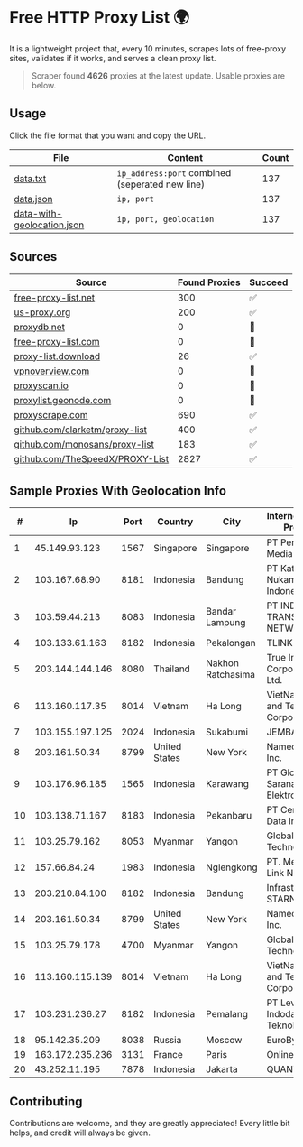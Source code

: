 
# Free HTTP Proxy List 🌍

It is a lightweight project that, every 10 minutes, scrapes lots of free-proxy sites, validates if it works, and serves a clean proxy list.


> Scraper found **4626** proxies at the latest update. Usable proxies are below.

## Usage

Click the file format that you want and copy the URL.


|File|Content|Count|
|----|-------|-----|
|[data.txt](https://raw.githubusercontent.com/themiralay/Proxy-List-World/master/data.txt)|`ip_address:port` combined (seperated new line)|137|
|[data.json](https://raw.githubusercontent.com/themiralay/Proxy-List-World/master/data.json)|`ip, port`|137|
|[data-with-geolocation.json](https://raw.githubusercontent.com/themiralay/Proxy-List-World/master/data-with-geolocation.json)|`ip, port, geolocation`|137|

## Sources

|Source|Found Proxies|Succeed|
|------|-------------|-------|
|[free-proxy-list.net](https://free-proxy-list.net)|300|✅|
|[us-proxy.org](https://www.us-proxy.org)|200|✅|
|[proxydb.net](http://proxydb.net)|0|🚫|
|[free-proxy-list.com](https://free-proxy-list.com/?page=&port=&type%5B%5D=http&type%5B%5D=https&up_time=0&search=Search)|0|🚫|
|[proxy-list.download](https://www.proxy-list.download/HTTP)|26|✅|
|[vpnoverview.com](https://vpnoverview.com/privacy/anonymous-browsing/free-proxy-servers)|0|🚫|
|[proxyscan.io](https://www.proxyscan.io)|0|🚫|
|[proxylist.geonode.com](https://proxylist.geonode.com/api/proxy-list?limit=300&page=1&sort_by=lastChecked&sort_type=desc&protocols=http,https)|0|🚫|
|[proxyscrape.com](https://api.proxyscrape.com/v2/?request=displayproxies&protocol=http&timeout=10000&country=all&ssl=all&anonymity=all)|690|✅|
|[github.com/clarketm/proxy-list](https://raw.githubusercontent.com/clarketm/proxy-list/master/proxy-list-raw.txt)|400|✅|
|[github.com/monosans/proxy-list](https://raw.githubusercontent.com/monosans/proxy-list/main/proxies/http.txt)|183|✅|
|[github.com/TheSpeedX/PROXY-List](https://raw.githubusercontent.com/TheSpeedX/PROXY-List/master/http.txt)|2827|✅|


## Sample Proxies With Geolocation Info

|#|Ip|Port|Country|City|Internet Service Provider|
|-|--|----|-------|----|-------------------------|
|1|45.149.93.123|1567|Singapore|Singapore|PT Perwira Media Solusi|
|2|103.167.68.90|8181|Indonesia|Bandung|PT Kataji Nukami Indonesia|
|3|103.59.44.213|8083|Indonesia|Bandar Lampung|PT INDONESIA TRANS NETWORK|
|4|103.133.61.163|8182|Indonesia|Pekalongan|TLINK|
|5|203.144.144.146|8080|Thailand|Nakhon Ratchasima|True Internet Corporation CO. Ltd.|
|6|113.160.117.35|8014|Vietnam|Ha Long|VietNam Post and Telecom Corporation|
|7|103.155.197.125|2024|Indonesia|Sukabumi|JEMBATANDATA|
|8|203.161.50.34|8799|United States|New York|Namecheap, Inc.|
|9|103.176.96.185|1565|Indonesia|Karawang|PT Global Sarana Elektronika|
|10|103.138.71.167|8183|Indonesia|Pekanbaru|PT Centronet Data Indonesia|
|11|103.25.79.162|8053|Myanmar|Yangon|Global Technology Co|
|12|157.66.84.24|1983|Indonesia|Nglengkong|PT. Menaksopal Link Nusantara|
|13|203.210.84.100|8182|Indonesia|Bandung|Infrastruktur STARNET|
|14|203.161.50.34|8799|United States|New York|Namecheap, Inc.|
|15|103.25.79.178|4700|Myanmar|Yangon|Global Technology Co|
|16|113.160.115.139|8014|Vietnam|Ha Long|VietNam Post and Telecom Corporation|
|17|103.231.236.27|8182|Indonesia|Pemalang|PT Level Indodata Teknologi|
|18|95.142.35.209|8038|Russia|Moscow|EuroByte LLC|
|19|163.172.235.236|3131|France|Paris|Online S.A.S.|
|20|43.252.11.195|7878|Indonesia|Jakarta|QUANTUMNET|



## Contributing

Contributions are welcome, and they are greatly appreciated! Every
little bit helps, and credit will always be given.

